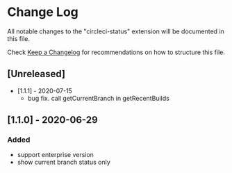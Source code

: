 # Change Log

All notable changes to the "circleci-status" extension will be documented in this file.

Check [Keep a Changelog](http://keepachangelog.com/) for recommendations on how to structure this file.

## [Unreleased]

- [1.1.1] - 2020-07-15
  - bug fix. call getCurrentBranch in getRecentBuilds

## [1.1.0] - 2020-06-29

### Added
- support enterprise version
- show current branch status only
